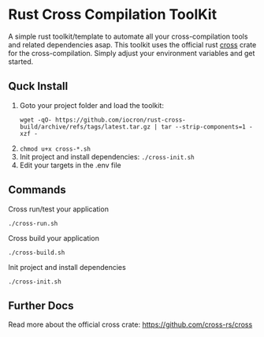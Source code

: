 # Rust Cross Compilation ToolKit
A simple rust toolkit/template to automate all your cross-compilation tools and related dependencies asap. This toolkit uses the official rust [cross](https://github.com/cross-rs/cross) crate for the cross-compilation. Simply adjust your environment variables and get started. 

## Quck Install

1. Goto your project folder and load the toolkit: 
    ```
    wget -qO- https://github.com/iocron/rust-cross-build/archive/refs/tags/latest.tar.gz | tar --strip-components=1 -xzf -
    ```
2. `chmod u+x cross-*.sh`
3. Init project and install dependencies: `./cross-init.sh`
4. Edit your targets in the .env file

## Commands

Cross run/test your application
```
./cross-run.sh
```

Cross build your application
```
./cross-build.sh
```

Init project and install dependencies
```
./cross-init.sh
```

## Further Docs
Read more about the official cross crate: https://github.com/cross-rs/cross
